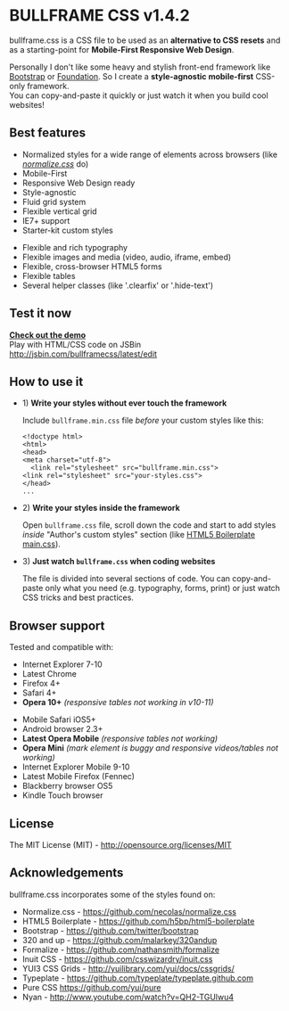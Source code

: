 <h1>BULLFRAME CSS v1.4.2</h1>
<p>bullframe.css is a CSS file to be used as an <b>alternative to CSS resets</b> and as a starting-point for <b>Mobile-First Responsive Web Design</b>.</p>
<p>Personally I don't like some heavy and stylish front-end framework like <a href="http://twitter.github.com/bootstrap/" title="Twitter Bootstrap">Bootstrap</a> or <a href="http://foundation.zurb.com/" title="Zurb Foundation">Foundation</a>. So I create a <b>style-agnostic mobile-first</b> CSS-only framework.<br>
You can copy-and-paste it quickly or just watch it when you build cool websites!


<h2>Best features</h2>
<ul>
  <li>Normalized styles for a wide range of elements across browsers (like 
  <i><a href="http://nicolasgallagher.com/about-normalize-css/" title="about normalize.css">normalize.css</a></i> do)</li>
  <li>Mobile-First</li>
  <li>Responsive Web Design ready</li>
  <li>Style-agnostic</li>
  <li>Fluid grid system</li>
  <li>Flexible vertical grid</li>
  <li>IE7+ support</li>
  <li>Starter-kit custom styles</li>
</ul>
<ul>
  <li>Flexible and rich typography</li>
  <li>Flexible images and media (video, audio, iframe, embed)</li>
  <li>Flexible, cross-browser HTML5 forms</li>
  <li>Flexible tables</li>
  <li>Several helper classes (like '.clearfix' or '.hide-text')</li>
</ul>


<h2>Test it now</h2>
<p><b><a href="http://jsbin.com/bullframecss/latest/quiet" title="bullframe demo page - JSBin">Check out the demo</a></b><br>
Play with HTML/CSS code on JSBin <a href="http://jsbin.com/bullframecss/latest/edit" title="bullframe demo page - JSBin">http://jsbin.com/bullframecss/latest/edit</a></p>


<h2>How to use it</h2>
<ul>
  <li>
    <p>1) <b>Write your styles without ever touch the framework</b></p>
    <p>Include <code>bullframe.min.css</code> file <i>before</i> your custom styles like this:</p>
<pre><code>&lt;!doctype html>
&lt;html>
&lt;head>
&lt;meta charset="utf-8">
  &lt;link rel="stylesheet" src="bullframe.min.css">
&lt;link rel="stylesheet" src="your-styles.css">
&lt;/head>
...</code></pre>
  </li>
</ul>
<ul>
  <li>
    <p>2) <b>Write your styles inside the framework</b></p>
  <p>Open <code>bullframe.css</code> file, scroll down the code and start to add styles <i>inside</i>
"Author's custom styles" section (like <a href="https://github.com/h5bp/html5-boilerplate/blob/b83ce3b1b42157f8c817a62b4d353415e25c3af4/css/main.css#l-92-110" title="HTML5 Boilerplate main.css">HTML5 Boilerplate main.css</a>).</p>
  </li>
</ul>
<ul>
  <li>
    <p>3) <b>Just watch <code>bullframe.css</code> when coding websites</b></p>
  <p>The file is divided into several sections of code. You can copy-and-paste only what you need (e.g. typography, forms, print) or just watch CSS tricks and best practices.</p>
  </li>
</ul>


<h2>Browser support</h2>
Tested and compatible with:
<ul>
  <li>Internet Explorer 7-10</li>
  <li>Latest Chrome</li>
  <li>Firefox 4+</li>
  <li>Safari 4+</li>
  <li><b>Opera 10+</b> <i>(responsive tables not working in v10-11)</i></li>
</ul>
<ul>
  <li>Mobile Safari iOS5+</li>
  <li>Android browser 2.3+</li>
  <li><b>Latest Opera Mobile</b> <i>(responsive tables not working)</i></li>
  <li><b>Opera Mini</b> <i>(mark element is buggy and responsive videos/tables not working)</i></li>
  <li>Internet Explorer Mobile 9-10</li>
  <li>Latest Mobile Firefox (Fennec)</li>
  <li>Blackberry browser OS5</li>
  <li>Kindle Touch browser</li>
</ul>

<h2>License</h2>
<p>The MIT License (MIT) - <a href="http://opensource.org/licenses/MIT" title="The MIT License">http://opensource.org/licenses/MIT</a></p>


<h2>Acknowledgements</h2>
bullframe.css incorporates some of the styles found on:
<ul>
  <li>Normalize.css - <a href="https://github.com/necolas/normalize.css" title="">https://github.com/necolas/normalize.css</a></li>
  <li>HTML5 Boilerplate - <a href="https://github.com/h5bp/html5-boilerplate" title="">https://github.com/h5bp/html5-boilerplate</a></li>
  <li>Bootstrap - <a href="https://github.com/twitter/bootstrap" title="">https://github.com/twitter/bootstrap</a></li>
  <li>320 and up - <a href="https://github.com/malarkey/320andup" title="">https://github.com/malarkey/320andup</a></li>
  <li>Formalize - <a href="https://github.com/nathansmith/formalize" title="">https://github.com/nathansmith/formalize</a></li>
  <li>Inuit CSS - <a href="https://github.com/csswizardry/inuit.css" title="">https://github.com/csswizardry/inuit.css</a></li>
  <li>YUI3 CSS Grids - <a href="http://yuilibrary.com/yui/docs/cssgrids/" title="">http://yuilibrary.com/yui/docs/cssgrids/</a></li>
  <li>Typeplate - <a href="https://github.com/typeplate/typeplate.github.com" title="">https://github.com/typeplate/typeplate.github.com</a></li>
  <li>Pure CSS <a href="https://github.com/yui/pure" title="">https://github.com/yui/pure</a></li>
  <li>Nyan - <a href="http://www.youtube.com/watch?v=QH2-TGUlwu4" title="">http://www.youtube.com/watch?v=QH2-TGUlwu4</a></li>
</ul>
